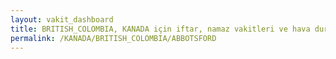 ```yaml
---
layout: vakit_dashboard
title: BRITISH_COLOMBIA, KANADA için iftar, namaz vakitleri ve hava durumu - ilçe/eyalet seç
permalink: /KANADA/BRITISH_COLOMBIA/ABBOTSFORD
---
```


<script type="text/javascript">
  var GLOBAL_COUNTRY = 'KANADA';
  var GLOBAL_CITY = 'BRITISH_COLOMBIA';
  var GLOBAL_STATE = 'ABBOTSFORD';
  var lat = 72;
  var lon = 21;
</script>
